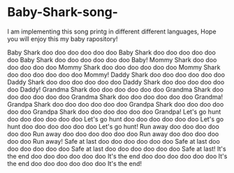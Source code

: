 # Baby-Shark-song-
I am implementing this song printg in different different languages, Hope you will enjoy this my baby rapository!



Baby Shark doo doo doo doo doo doo
Baby Shark doo doo doo doo doo doo
Baby Shark doo doo doo doo doo doo
Baby!
Mommy Shark doo doo doo doo doo doo
Mommy Shark doo doo doo doo doo doo
Mommy Shark doo doo doo doo doo doo
Mommy!
Daddy Shark doo doo doo doo doo doo
Daddy Shark doo doo doo doo doo doo
Daddy Shark doo doo doo doo doo doo
Daddy!
Grandma Shark doo doo doo doo doo doo
Grandma Shark doo doo doo doo doo doo
Grandma Shark doo doo doo doo doo doo
Grandma!
Grandpa Shark doo doo doo doo doo doo
Grandpa Shark doo doo doo doo doo doo
Grandpa Shark doo doo doo doo doo doo
Grandpa!
Let's go hunt doo doo doo doo doo doo
Let's go hunt doo doo doo doo doo doo
Let's go hunt doo doo doo doo doo doo
Let's go hunt!
Run away doo doo doo doo doo doo
Run away doo doo doo doo doo doo
Run away doo doo doo doo doo doo
Run away!
Safe at last doo doo doo doo doo doo
Safe at last doo doo doo doo doo doo
Safe at last doo doo doo doo doo doo
Safe at last!
It's the end doo doo doo doo doo doo
It's the end doo doo doo doo doo doo
It's the end doo doo doo doo doo doo
It's the end!
